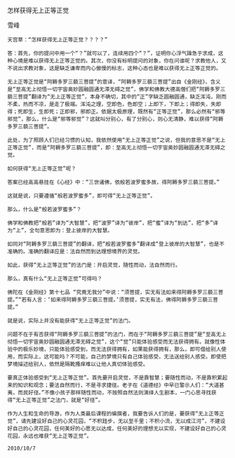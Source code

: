 怎样获得无上正等正觉

雪峰


    天宫草：“怎样获得无上正等正觉？？？？”

    答：首先，你的提问中用一个“？”就可以了，连续用四个“？”，证明你心浮气躁急于求成，这种心境是难以获得无上正等正觉的。其次，你没有标明提问的对象，你在问谁呢？求教他人，又不说出求教对象，这是缺乏谦卑而内心傲慢的标志，这种心态也是难以获得无上正等正觉的。

    无上正等正觉是“阿耨多罗三藐三菩提”的意译，“阿耨多罗三藐三菩提”出自《金刚经》，含义是“至高无上彻悟一切宇宙奥妙圆融圆通无滞无碍之觉”，佛学和佛教大德高僧们把“阿耨多罗三藐三菩提”翻译为“无上正等正觉”，本身不确切，其中的“正”字缺乏圆融圆通，缺乏浑沌，刚而不柔，热而不凉，是走了极端。浑沌之理，空即色，色即空；上即下，下即上；得即失，失即得；死即生，生即死；正即邪，邪即正。依据太极原理，既然有“正等正觉”，那么必然有“邪等邪觉”，那么，什么是“邪等邪觉”？这就叫分别心，有了分别心，则心无清静，难以获得“阿耨多罗三藐三菩提”。

    此处，为了照顾人们已经习惯的认知，我依然使用“无上正等正觉”之说，但我的意思不是“无上正等正觉”，而是“阿耨多罗三藐三菩提”，即：至高无上彻悟一切宇宙奥妙圆融圆通无滞无碍之觉。

    如何获得“无上正等正觉”呢？

    答案已经高高悬挂在《心经》中：“三世诸佛，依般若波罗蜜多故，得阿耨多罗三藐三菩提。”

    这就是说，只要遵循“般若波罗蜜多”，即可得“无上正等正觉”。

    那么，什么是“般若波罗蜜多”？

    佛学和佛教把“般若”译为“大智慧”，把“波罗”译为“彼岸”，把“蜜”译为“到达”，把“多”译为“上”，全句意思即为：登上彼岸的大智慧。

    如同对“阿耨多罗三藐三菩提”的翻译，把“般若波罗蜜多”翻译成“登上彼岸的大智慧”，也是不准确的。准确的翻译应是：法自然而到达理想境界的灵觉。

    如此，获得“无上正等正觉”的法门是：开启灵觉，随性而动，法自然而行。

    那么，真有什么“无上正等正觉”可得吗？

    佛陀在《金刚经》第十七品 “究竟无我分”中说：“须菩提，实无有法如来得阿耨多罗三藐三菩提。”“若有人言：‘如来得阿耨多罗三藐三菩提。’须菩提，实无有法，佛得阿耨多罗三藐三菩提。”

    就是说，实际上并没有能获得“无上正等正觉”的法门。

    问题不在于有否获得“阿耨多罗三藐三菩提”的法门，而在于“阿耨多罗三藐三菩提”是“至高无上彻悟一切宇宙奥妙圆融圆通无滞无碍之觉”，这个“觉”只能体验感受而无法获得拥有。就像性体验中的极乐妙境，只能体验感受到，而无法获得拥有，如果能获得拥有，那么，即可借给别人使用，而实际上，这可能吗？不可能，自己的梦境只有自己体验感受，无法送给别人感受。即使把梦境描述给别人，依然是隔靴搔痒难以让他人真切体验感受。

    要真正体验感受到“无上正等正觉”。首先要开启灵觉，不是靠智慧；要随性而动，不是靠积累起来的知识和观念；要法自然而行，不是寻求捷径。老子在《道德经》中早已警示人们：“大道甚夷，而民好径。”不像小孩子那样随性而动，不按照自然法则演绎人生剧本，一门心思寻找获得“无上正等正觉”之法门，就是“好径”。

    作为人生和生命的导游，作为人类最后课程的编撰者，我要告诉人们的是，要获得“无上正等正觉”，请先建设好自己的心灵花园，“不积跬步，无以至千里；不积小流，无以成江河”，不建设好自己的心灵花园，任何美好的心愿无以达成，任何美好的理想无以实现，不建设好自己的心灵花园，永远也难获“无上正等正觉”。

    2010/10/7



